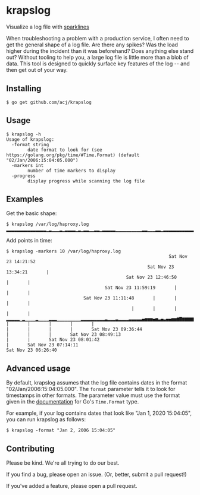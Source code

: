 # krapslog

Visualize a log file with [sparklines](https://en.wikipedia.org/wiki/Sparkline)

When troubleshooting a problem with a production service, I often need to get the general shape of a log file. Are there any spikes? Was the load higher during the incident than it was beforehand? Does anything else stand out? Without tooling to help you, a large log file is little more than a blob of data. This tool is designed to quickly surface key features of the log -- and then get out of your way.

## Installing

```
$ go get github.com/acj/krapslog
```

## Usage

```
$ krapslog -h
Usage of krapslog:
  -format string
        date format to look for (see https://golang.org/pkg/time/#Time.Format) (default "02/Jan/2006:15:04:05.000")
  -markers int
        number of time markers to display
  -progress
        display progress while scanning the log file
```

## Examples

Get the basic shape:

```
$ krapslog /var/log/haproxy.log 
▂▂▂▂▂▂▂▂▂▂▂▂▂▂▂▁▂▁▁▁▂▁▂▂▂▂▁▂▁▂▂▁▁▂▂▁▂▂▂▂▂▁▁▁▁▁▁▁▁▁▁▂▂▁▁▁▂▂▁▂▂▂▂▂▂▂▂▂▂▂▂▂▂▂▂▂▃▂▃▃▃▂▂▂▂▃▃▃▃▂▂▂▂▃▂▂▂▂▃▃▃▃▃▃▂▃▃▃▃▄▅▄▅▅▅▄▅▄▅▆▄▄▃▃▄▄▃▄▄▄▄▅▆▅▅▅▆▆█▆▆▆▆▆▆▆▆▆▆▆▆▆▇▆▇▇▆▇▆▇▇▇▇▇▇▇███▄
```

Add points in time:

```
$ krapslog -markers 10 /var/log/haproxy.log
                                                             Sat Nov 23 14:21:52
                                                     Sat Nov 23 13:34:21       |
                                             Sat Nov 23 12:46:50       |       |
                                     Sat Nov 23 11:59:19       |       |       |
                             Sat Nov 23 11:11:48       |       |       |       |
                                               |       |       |       |       |
▂▂▂▂▂▁▂▁▁▁▁▂▁▁▁▁▂▂▂▁▁▁▁▁▁▁▁▁▂▂▂▂▂▂▂▂▂▃▂▂▂▃▂▂▂▂▃▃▃▃▃▄▅▅▅▄▅▃▄▃▄▄▅▅▆▇▆▆▆▆▆▆▆▆▇▇▇▇██
|       |       |       |       |
|       |       |       |       Sat Nov 23 09:36:44
|       |       |       Sat Nov 23 08:49:13
|       |       Sat Nov 23 08:01:42
|       Sat Nov 23 07:14:11
Sat Nov 23 06:26:40       
```

## Advanced usage

By default, krapslog assumes that the log file contains dates in the format "02/Jan/2006:15:04:05.000". The `format` parameter tells it to look for timestamps in other formats. The parameter value must use the format given in the [documentation](https://golang.org/pkg/time/#Time.Format) for Go's `Time.Format` type.

For example, if your log contains dates that look like  "Jan 1, 2020 15:04:05", you can run krapslog as follows:

```
$ krapslog -format "Jan 2, 2006 15:04:05"
```

## Contributing

Please be kind. We're all trying to do our best.

If you find a bug, please open an issue. (Or, better, submit a pull request!)

If you've added a feature, please open a pull request.